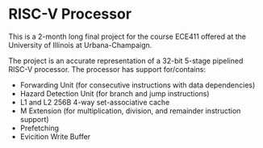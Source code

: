 # RISC-V Processor

This is a 2-month long final project for the course ECE411 offered at the University of Illinois at Urbana-Champaign.

The project is an accurate representation of a 32-bit 5-stage pipelined RISC-V processor. The processor has support for/contains:

  - Forwarding Unit (for consecutive instructions with data dependencies)
  - Hazard Detection Unit (for branch and jump instructions)
  - L1 and L2 256B 4-way set-associative cache
  - M Extension (for multiplication, division, and remainder instruction support)
  - Prefetching
  - Evicition Write Buffer
